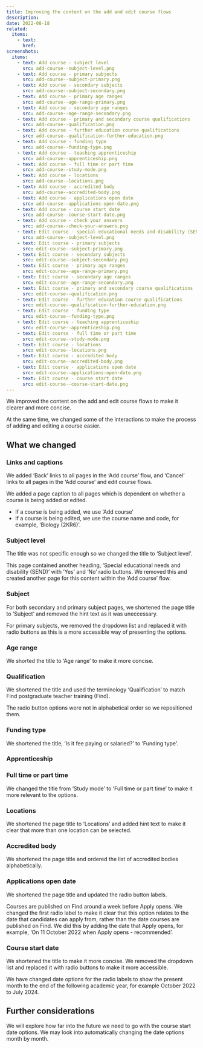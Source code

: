 ```yaml
---
title: Improving the content on the add and edit course flows
description:
date: 2022-08-18
related:
  items:
    - text:
      href:
screenshots:
  items:
    - text: Add course - subject level
      src: add-course--subject-level.png
    - text: Add course - primary subjects
      src: add-course--subject-primary.png
    - text: Add course - secondary subjects
      src: add-course--subject-secondary.png
    - text: Add course - primary age ranges
      src: add-course--age-range-primary.png
    - text: Add course - secondary age ranges
      src: add-course--age-range-secondary.png
    - text: Add course - primary and secondary course qualifications
      src: add-course--qualification.png
    - text: Add course - further education course qualifications
      src: add-course--qualification-further-education.png
    - text: Add course - funding type
      src: add-course--funding-type.png
    - text: Add course - teaching apprenticeship
      src: add-course--apprenticeship.png
    - text: Add course - full time or part time
      src: add-course--study-mode.png
    - text: Add course - locations
      src: add-course--locations.png
    - text: Add course - accredited body
      src: add-course--accredited-body.png
    - text: Add course - applications open date
      src: add-course--applications-open-date.png
    - text: Add course - course start date
      src: add-course--course-start-date.png
    - text: Add course - check your answers
      src: add-course--check-your-answers.png
    - text: Edit course - special educational needs and disability (SEND) specialism
      src: add-course--subject-level.png
    - text: Edit course - primary subjects
      src: edit-course--subject-primary.png
    - text: Edit course - secondary subjects
      src: edit-course--subject-secondary.png
    - text: Edit course - primary age ranges
      src: edit-course--age-range-primary.png
    - text: Edit course - secondary age ranges
      src: edit-course--age-range-secondary.png
    - text: Edit course - primary and secondary course qualifications
      src: edit-course--qualification.png
    - text: Edit course - further education course qualifications
      src: edit-course--qualification-further-education.png
    - text: Edit course - funding type
      src: edit-course--funding-type.png
    - text: Edit course - teaching apprenticeship
      src: edit-course--apprenticeship.png
    - text: Edit course - full time or part time
      src: edit-course--study-mode.png
    - text: Edit course - locations
      src: edit-course--locations.png
    - text: Edit course - accredited body
      src: edit-course--accredited-body.png
    - text: Edit course - applications open date
      src: edit-course--applications-open-date.png
    - text: Edit course - course start date
      src: edit-course--course-start-date.png
---
```


We improved the content on the add and edit course flows to make it clearer and more concise.

At the same time, we changed some of the interactions to make the process of adding and editing a course easier.

## What we changed

### Links and captions

We added ‘Back’ links to all pages in the ‘Add course’ flow, and ‘Cancel’ links to all pages in the ‘Add course’ and edit course flows.

We added a page caption to all pages which is dependent on whether a course is being added or edited.

- If a course is being added, we use ‘Add course’
- If a course is being edited, we use the course name and code, for example, ‘Biology (2KR6)’.

### Subject level

The title was not specific enough so we changed the title to ‘Subject level’.

This page contained another heading, ‘Special educational needs and disability (SEND)’ with ‘Yes’ and ‘No’ radio buttons. We removed this and created another page for this content within the ‘Add course’ flow.

### Subject

For both secondary and primary subject pages, we shortened the page title to ‘Subject’ and removed the hint text as it was uneccessary.

For primary subjects, we removed the dropdown list and replaced it with radio buttons as this is a more accessible way of presenting the options.

### Age range

We shorted the title to ‘Age range’ to make it more concise.

### Qualification

We shortened the title and used the terminology ‘Qualification’ to match Find postgraduate teacher training (Find).

The radio button options were not in alphabetical order so we repositioned them.

### Funding type

We shortened the title, ‘Is it fee paying or salaried?’ to ‘Funding type’.

### Apprenticeship


### Full time or part time

We changed the title from ‘Study mode’ to ‘Full time or part time’ to make it more relevant to the options.

### Locations

We shortened the page title to ‘Locations’ and added hint text to make it clear that more than one location can be selected.

### Accredited body

We shortened the page title and ordered the list of accredited bodies alphabetically.

### Applications open date

We shortened the page title and updated the radio button labels.

Courses are published on Find around a week before Apply opens. We changed the first radio label to make it clear that this option relates to the date that candidates can apply from, rather than the date courses are published on Find. We did this by adding the date that Apply opens, for example, ‘On 11 October 2022 when Apply opens - recommended’.

### Course start date

We shortened the title to make it more concise. We removed the dropdown list and replaced it with radio buttons to make it more accessible.

We have changed date options for the radio labels to show the present month to the end of the following academic year, for example October 2022 to July 2024.

## Further considerations

We will explore how far into the future we need to go with the course start date options. We may look into automatically changing the date options month by month.
